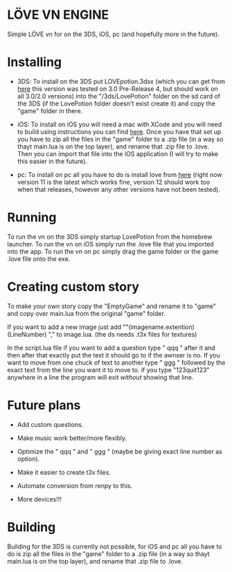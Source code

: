 # LÖVE VN ENGINE

 Simple LÖVE vn for on the 3DS, iOS, pc (and hopefully more in the future).

# Installing

- 3DS: To install on the 3DS put LOVEpotion.3dsx (which you can get from [here](https://github.com/lovebrew/lovepotion/releases) this version was tested on 3.0 Pre-Release 4, but should work on all 3.0/2.0 versions) into the "/3ds/LovePotion" folder on the sd card of the 3DS (if the LovePotion folder doesn't exist create it) and copy the "game" folder in there.

- iOS: To install on iOS you will need a mac with XCode and you will need to build using instructions you can find [here](https://github.com/love2d/love#iOS). Once you have that set up you have to zip all the files in the "game" folder to a .zip file (in a way so thayt main.lua is on the top layer), and rename that .zip file to .love. Then you can import that file into the iOS application (I will try to make this easier in the future).

- pc: To install on pc all you have to do is install love from [here](https://github.com/love2d/love/releases) (right now version 11 is the latest which works fine, version 12 should work too when that releases, however any other versions have not been tested).

# Running

To run the vn on the 3DS simply startup LovePotion from the homebrew launcher.
To run the vn on iOS simply run the .love file that you imported into the app.
To run the vn on pc simply drag the game folder or the game .love file onto the exe.

# Creating custom story

To make your own story copy the "EmptyGame" and rename it to "game" and copy over main.lua from the original "game" folder.

If you want to add a new image just add ""(imagename.extention) (LineNumber) "," to image.lua. (the ds needs .t3x files for textures)

In the script.lua file if you want to add a question type " qqq " after it and then after that exactly put the text it should go to if the awnser is no. If you want to move from one chuck of text to another type " ggg " followed by the exact text from the line you want it to move to. if you type "123quit123" anywhere in a line the program will exit *without* showing that line.

# Future plans

- Add custom questions.

- Make music work better/more flexibly.

- Optimize the " qqq " and " ggg " (maybe be giving exact line number as option).

- Make it easier to create t3x files.

- Automate conversion from renpy to this.

- More devices!!!

# Building

Building for the 3DS is currently not possible, for iOS and pc all you have to do is zip all the files in the "game" folder to a .zip file (in a way so thayt main.lua is on the top layer), and rename that .zip file to .love.